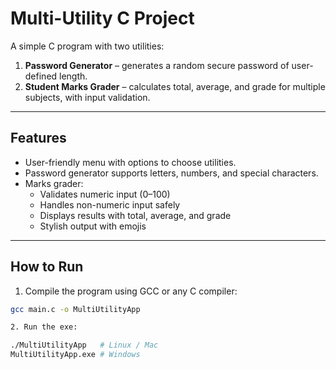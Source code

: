 # Multi-Utility C Project

A simple C program with two utilities:

1. **Password Generator** – generates a random secure password of user-defined length.  
2. **Student Marks Grader** – calculates total, average, and grade for multiple subjects, with input validation.

---

## Features

- User-friendly menu with options to choose utilities.
- Password generator supports letters, numbers, and special characters.
- Marks grader:
  - Validates numeric input (0–100)
  - Handles non-numeric input safely
  - Displays results with total, average, and grade
  - Stylish output with emojis

---

## How to Run

1. Compile the program using GCC or any C compiler:

```bash
gcc main.c -o MultiUtilityApp

2. Run the exe: 

./MultiUtilityApp   # Linux / Mac
MultiUtilityApp.exe # Windows
